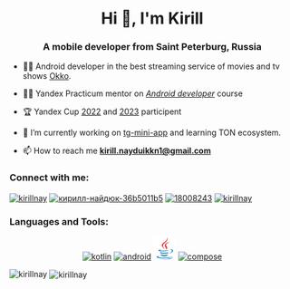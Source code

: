 <h1 align="center">Hi 👋, I'm Kirill</h1>
<h3 align="center">A mobile developer from Saint Peterburg, Russia</h3>

- 👨‍💻 Android developer in the best streaming service of movies and tv shows [Okko](https://okko.tv/).

- 👨‍🏫 Yandex Practicum mentor on [_Android developer_](https://practicum.yandex.ru/android-developer/) course

- 🏆 Yandex Cup [2022](https://github.com/kirillNay/HideAndSeek) and [2023](https://github.com/kirillNay/SampleRecorder) participent

- 🔭 I’m currently working on [tg-mini-app](https://github.com/kirillNay/tg-mini-app) and learning TON ecosystem.

- 📫 How to reach me **kirill.nayduikkn1@gmail.com**

<h3 align="left">Connect with me:</h3>
<p align="left">
<a href="https://t.me/kirillNay" target="blank"><img align="center" src="https://upload.wikimedia.org/wikipedia/commons/thumb/8/83/Telegram_2019_Logo.svg/2048px-Telegram_2019_Logo.svg.png" alt="kirillnay" height="30" width="30"/></a>
<a href="https://linkedin.com/in/кирилл-найдюк-36b5011b5" target="blank"><img align="center" src="https://raw.githubusercontent.com/rahuldkjain/github-profile-readme-generator/master/src/images/icons/Social/linked-in-alt.svg" alt="кирилл-найдюк-36b5011b5" height="30" width="40" /></a>
<a href="https://stackoverflow.com/users/18008243" target="blank"><img align="center" src="https://raw.githubusercontent.com/rahuldkjain/github-profile-readme-generator/master/src/images/icons/Social/stack-overflow.svg" alt="18008243" height="30" width="40" /></a>
<a href="https://www.leetcode.com/kirillnay" target="blank"><img align="center" src="https://raw.githubusercontent.com/rahuldkjain/github-profile-readme-generator/master/src/images/icons/Social/leet-code.svg" alt="kirillnay" height="30" width="40" /></a>
</p>

<h3 align="left">Languages and Tools:</h3>
<p align="left" style="text-align: center;"> 
    <a href="https://kotlinlang.org" target="_blank" rel="noreferrer"><img src="https://www.vectorlogo.zone/logos/kotlinlang/kotlinlang-icon.svg" alt="kotlin" width="35" height="35"/></a>
    <a href="https://developer.android.com" target="_blank" rel="noreferrer"><img src="https://upload.wikimedia.org/wikipedia/commons/thumb/2/26/Android_Robot_Head_2023.svg/1280px-Android_Robot_Head_2023.svg.png" alt="android" width="40" height="23"/></a>
    <a href="https://www.java.com" target="_blank" rel="noreferrer"><img src="https://raw.githubusercontent.com/devicons/devicon/master/icons/java/java-original.svg" alt="java" width="40" height="40"/></a>
    <a href="https://www.jetbrains.com/ru-ru/lp/compose-multiplatform/" target="_blank" rel="noreferrer"><img src="https://blogger.googleusercontent.com/img/b/R29vZ2xl/AVvXsEjC97Z8BResg5dlPqczsRCFhP6zewWX0X0e7fVPG-G7PuUZwwZVsi9OPoqJYkgqT2h0FI95SsmWzVEgpt8b8HAqFiIxZ98TFtY4lE0b8UrtVJ2HrJebRwl6C9DslsQDl9KnBIrdHS6LtkY/s1600/jetpack+compose+icon_RGB.png" alt="compose" width="50" height="50"/></a>
</p>

<p><img align="left" src="https://github-readme-stats.vercel.app/api/top-langs?username=kirillnay&show_icons=true&locale=en&layout=compact" alt="kirillnay" /></p>

<p>&nbsp;<img align="center" src="https://github-readme-stats.vercel.app/api?username=kirillnay&show_icons=true&locale=en" alt="kirillnay" /></p>

